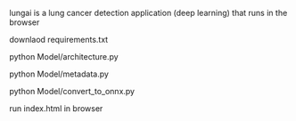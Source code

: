 lungai is a lung cancer detection application (deep learning) that runs in the browser

downlaod requirements.txt

python Model/architecture.py

python Model/metadata.py

python Model/convert_to_onnx.py

run index.html in browser